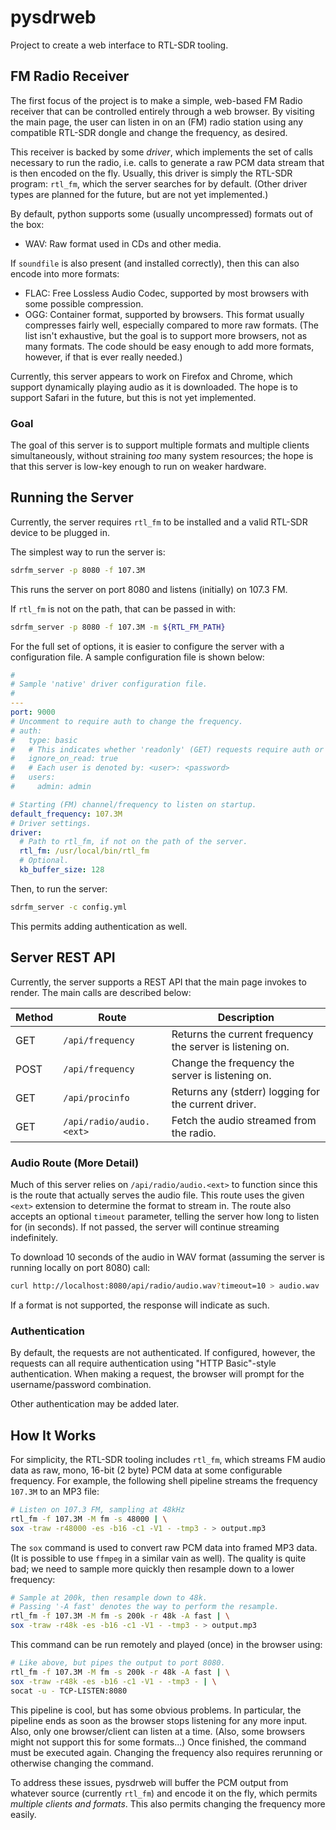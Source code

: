# pysdrweb

Project to create a web interface to RTL-SDR tooling.

## FM Radio Receiver

The first focus of the project is to make a simple, web-based
FM Radio receiver that can be controlled entirely through a
web browser. By visiting the main page, the user can listen in
on an (FM) radio station using any compatible RTL-SDR dongle
and change the frequency, as desired.

This receiver is backed by some _driver_, which implements the
set of calls necessary to run the radio, i.e. calls to generate
a raw PCM data stream that is then encoded on the fly. Usually,
this driver is simply the RTL-SDR program: `rtl_fm`, which the
server searches for by default.
(Other driver types are planned for the future, but are not yet
implemented.)

By default, python supports some (usually uncompressed) formats
out of the box:
 - WAV: Raw format used in CDs and other media.

If `soundfile` is also present (and installed correctly), then
this can also encode into more formats:
 - FLAC: Free Lossless Audio Codec, supported by most browsers
       with some possible compression.
 - OGG: Container format, supported by browsers. This format
       usually compresses fairly well, especially compared to
       more raw formats.
(The list isn't exhaustive, but the goal is to support more
browsers, not as many formats. The code should be easy enough
to add more formats, however, if that is ever really needed.)

Currently, this server appears to work on Firefox and Chrome,
which support dynamically playing audio as it is downloaded.
The hope is to support Safari in the future, but this is not
yet implemented.

### Goal

The goal of this server is to support multiple formats and
multiple clients simultaneously, without straining _too_ many
system resources; the hope is that this server is low-key
enough to run on weaker hardware.

## Running the Server

Currently, the server requires `rtl_fm` to be installed and
a valid RTL-SDR device to be plugged in.

The simplest way to run the server is:
```sh
sdrfm_server -p 8080 -f 107.3M
```
This runs the server on port 8080 and listens (initially) on
107.3 FM.

If `rtl_fm` is not on the path, that can be passed in with:
```sh
sdrfm_server -p 8080 -f 107.3M -m ${RTL_FM_PATH}
```

For the full set of options, it is easier to configure the
server with a configuration file. A sample configuration file
is shown below:
```yaml
#
# Sample 'native' driver configuration file.
# 
---
port: 9000
# Uncomment to require auth to change the frequency.
# auth:
#   type: basic
#   # This indicates whether 'readonly' (GET) requests require auth or not.
#   ignore_on_read: true
#   # Each user is denoted by: <user>: <password>
#   users:
#     admin: admin

# Starting (FM) channel/frequency to listen on startup.
default_frequency: 107.3M
# Driver settings.
driver:
  # Path to rtl_fm, if not on the path of the server.
  rtl_fm: /usr/local/bin/rtl_fm
  # Optional.
  kb_buffer_size: 128
```
Then, to run the server:
```sh
sdrfm_server -c config.yml
```
This permits adding authentication as well.

## Server REST API

Currently, the server supports a REST API that the main page
invokes to render. The main calls are described below:

| Method | Route | Description |
---------|-------|-------------|
| GET | `/api/frequency` | Returns the current frequency the server is listening on. |
| POST | `/api/frequency` | Change the frequency the server is listening on. |
| GET | `/api/procinfo` | Returns any (stderr) logging for the current driver. |
| GET | `/api/radio/audio.<ext>` | Fetch the audio streamed from the radio. |

### Audio Route (More Detail)

Much of this server relies on `/api/radio/audio.<ext>` to function since this
is the route that actually serves the audio file. This route uses the given
`<ext>` extension to determine the format to stream in. The route also accepts
an optional `timeout` parameter, telling the server how long to listen for (in
seconds). If not passed, the server will continue streaming indefinitely.

To download 10 seconds of the audio in WAV format (assuming the server is
running locally on port 8080) call:
```sh
curl http://localhost:8080/api/radio/audio.wav?timeout=10 > audio.wav
```

If a format is not supported, the response will indicate as such.

### Authentication

By default, the requests are not authenticated. If configured, however,
the requests can all require authentication using "HTTP Basic"-style
authentication. When making a request, the browser will prompt for the
username/password combination.

Other authentication may be added later.

## How It Works

For simplicity, the RTL-SDR tooling includes `rtl_fm`, which
streams FM audio data as raw, mono, 16-bit (2 byte) PCM data
at some configurable frequency. For example, the following
shell pipeline streams the frequency `107.3M` to an MP3 file:
```sh
# Listen on 107.3 FM, sampling at 48kHz
rtl_fm -f 107.3M -M fm -s 48000 | \
sox -traw -r48000 -es -b16 -c1 -V1 - -tmp3 - > output.mp3
```
The `sox` command is used to convert raw PCM data into framed
MP3 data. (It is possible to use `ffmpeg` in a similar vain as
well). The quality is quite bad; we need to sample more quickly
then resample down to a lower frequency:
```sh
# Sample at 200k, then resample down to 48k.
# Passing '-A fast' denotes the way to perform the resample.
rtl_fm -f 107.3M -M fm -s 200k -r 48k -A fast | \
sox -traw -r48k -es -b16 -c1 -V1 - -tmp3 - > output.mp3
```
This command can be run remotely and played (once) in the
browser using:
```sh
# Like above, but pipes the output to port 8080.
rtl_fm -f 107.3M -M fm -s 200k -r 48k -A fast | \
sox -traw -r48k -es -b16 -c1 -V1 - -tmp3 - | \
socat -u - TCP-LISTEN:8080
```
This pipeline is cool, but has some obvious problems. In
particular, the pipeline ends as soon as the browser stops
listening for any more input. Also, only one browser/client
can listen at a time. (Also, some browsers might not support
this for some formats...) Once finished, the command must be
executed again.
Changing the frequency also requires rerunning or otherwise
changing the command.

To address these issues, pysdrweb will buffer the PCM output
from whatever source (currently `rtl_fm`) and encode it on
the fly, which permits _multiple clients and formats_. This
also permits changing the frequency more easily.

